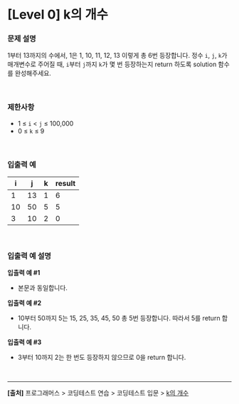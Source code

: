 # [Level 0] k의 개수

### 문제 설명
1부터 13까지의 수에서, 1은 1, 10, 11, 12, 13 이렇게 총 6번 등장합니다. 정수 `i`, `j`, `k`가 매개변수로 주어질 때, `i`부터 `j`까지 `k`가 몇 번 등장하는지 return 하도록 solution 함수를 완성해주세요.

<br>

### 제한사항
* 1 ≤ `i` < `j` ≤ 100,000
* 0 ≤ `k` ≤ 9

<br>

### 입출력 예
|i|j|k|result|
|-|-|-|------|
|1|13|1|6|
|10|50|5|5|
|3|10|2|0|

<br>

### 입출력 예 설명
**입출력 예 #1**
* 본문과 동일합니다.

**입출력 예 #2**
* 10부터 50까지 5는 15, 25, 35, 45, 50 총 5번 등장합니다. 따라서 5를 return 합니다.

**입출력 예 #3**
* 3부터 10까지 2는 한 번도 등장하지 않으므로 0을 return 합니다.

<br>

---
**[출처]** 프로그래머스 > 코딩테스트 연습 > 코딩테스트 입문 > [k의 개수](https://school.programmers.co.kr/learn/courses/30/lessons/120887)